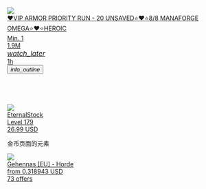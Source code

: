 <div class="col-sm-6 col-md-3 col-xs-12"><div data-v-1df071b5="" class="full-height full-width relative-position bg-white bg-dark-black g-card-hover g-border-stroke-button rounded-borders"><a data-v-1df071b5="" href="https://www.g2g.com/offer/--VIP-ARMOR-PRIORITY-RUN---20-UNSAVED----8-8-MANAFORGE-OMEGA----HEROIC?service_id=lgc_service_18&amp;brand_id=lgc_game_2299&amp;region_id=ac3f85c1-7562-437e-b125-e89576b9a38e&amp;offer_id=86451269" target="_blank" rel="nofollow" class="full-height column g-card-no-deco"><!----><div data-v-1df071b5="" class="q-pa-md"><div data-v-1df071b5="" class="text-body1 text-word-break ellipsis-2-lines"><div data-v-1df071b5="" class="q-avatar g-avatar-outlined q-mr-xs" style="font-size: 12px;"><div class="q-avatar__content row flex-center overflow-hidden"><img data-v-1df071b5="" aria-hidden="true" role="presentation" src="https://assets.g2g.com/ui/img/region-flags/eu.svg" class="q-icon notranslate" style="font-size: 12px;"></div></div><span data-v-1df071b5="">
          ❤️VIP ARMOR PRIORITY RUN - 20 UNSAVED⭐❤️⭐8/8 MANAFORGE OMEGA⭐❤️⭐HEROIC
        </span></div></div><div data-v-1df071b5="" class="q-px-md text-body2"><div data-v-1df071b5="" class="row no-wrap justify-between"><div data-v-1df071b5="" class="row q-gutter-sm"><span data-v-1df071b5="" class="cursor-pointer"><div data-v-1df071b5="" class="g-chip-counter">
                Min.
                1
              </div><!----></span><span data-v-1df071b5="" class="cursor-pointer"><div data-v-1df071b5="" class="g-chip-counter">
                1.9M
              </div><!----></span><span data-v-1df071b5="" class="cursor-pointer"><div data-v-1df071b5="" class="g-chip-counter row items-center"><i data-v-1df071b5="" aria-hidden="true" role="presentation" class="q-mr-xs material-icons q-icon notranslate text-#303030" style="font-size: 16px;">watch_later</i><div data-v-1df071b5="">
                  1h
                </div></div><!----></span></div><div data-v-1df071b5="" class="q-ml-sm"><span data-v-1df071b5="" class="cursor-pointer"><button data-v-1df071b5="" tabindex="0" type="button" role="button" class="q-btn q-btn-item non-selectable no-outline g-btn-flat q-btn--flat q-btn--rectangle text-font-2nd text-dark-white q-btn--actionable q-focusable q-hoverable q-btn--no-uppercase q-btn--wrap"><span class="q-focus-helper"></span><span class="q-btn__wrapper col row q-anchor--skip"><span class="q-btn__content text-center col items-center q-anchor--skip justify-center row"><i aria-hidden="true" role="img" class="material-icons q-icon notranslate">info_outline</i></span></span></button><!----></span></div></div></div><div data-v-1df071b5="" style="height: 70px;"></div></a><div data-v-1df071b5="" class="q-px-md q-pb-md row items-center q-col-gutter-sm absolute no-wrap" style="bottom: 0px; left: 0px; right: 0px; z-index: 1;"><a data-v-1df071b5="" href="/EternalStock" class="g-card-no-deco col-auto"><div class="row no-wrap items-center"><div class="q-avatar g-avatar-outlined q-mr-sm bg-white" style="font-size: 40px; position: static;"><div class="q-avatar__content row flex-center overflow-hidden"><img src="https://assets.g2g.com/user/avatar/493848_1679065817712.png?"><div style="position: absolute; transform: rotate(10deg); width: 28.2843px; height: 28.2843px;"><div class="g-round-indicator absolute bg-positive" style="right: calc(-6px); bottom: calc(-6px); width: 12px; height: 12px;"></div></div></div></div><div class="q-ml-sm"><div class="text-body2 ellipsis">
        EternalStock
      </div><div class="text-caption text-font-2nd">
        Level 179
      </div></div></div></a><a data-v-1df071b5="" href="https://www.g2g.com/offer/--VIP-ARMOR-PRIORITY-RUN---20-UNSAVED----8-8-MANAFORGE-OMEGA----HEROIC?service_id=lgc_service_18&amp;brand_id=lgc_game_2299&amp;region_id=ac3f85c1-7562-437e-b125-e89576b9a38e&amp;offer_id=86451269" target="_blank" rel="nofollow" class="q-ml-auto g-card-no-deco text-right" style="overflow-wrap: anywhere;"><span data-v-1df071b5="" class="text-body1 text-weight-medium">
          26.99
        </span><span data-v-1df071b5="" class="text-caption q-ml-xs">
          USD
        </span></a></div><!----></div></div>

金币页面的元素
<div class="col-sm-6 col-md-3 col-xs-12"><div data-v-0dd576f0="" class="full-height bg-white bg-dark-black rounded-borders g-border-stroke-button g-card-hover"><a data-v-0dd576f0="" href="/categories/wow-classic-gold/offer/group?fa=lgc_29076_server%3Algc_29076_server_41023&amp;region_id=ac3f85c1-7562-437e-b125-e89576b9a38e" rel="nofollow" class="full-height column cursor-pointer g-card-no-deco "><!----><div data-v-0dd576f0="" class="q-pa-md q-pb-lg"><div data-v-0dd576f0="" class="text-body1 ellipsis-2-lines"><div data-v-0dd576f0="" class="q-avatar g-avatar-outlined q-mr-xs" style="font-size: 12px;"><div class="q-avatar__content row flex-center overflow-hidden"><img data-v-0dd576f0="" aria-hidden="true" role="presentation" src="https://assets.g2g.com/ui/img/region-flags/eu.svg" class="q-icon notranslate" style="font-size: 12px;"></div></div><span data-v-0dd576f0="">
          Gehennas [EU] - Horde
        </span></div></div><div data-v-0dd576f0="" class="q-space"></div><div data-v-0dd576f0="" class="q-px-md q-pb-md row items-center q-col-gutter-sm"><div data-v-0dd576f0="" class="col-grow order-last"><div data-v-0dd576f0="" class="row items-baseline q-gutter-xs text-body1 justify-end"><span data-v-0dd576f0="" class="text-font-2nd">
            from
          </span><span data-v-0dd576f0="">
            0.318943
          </span><span data-v-0dd576f0="" class="text-caption">
            USD
          </span></div></div><div data-v-0dd576f0="" class="col-auto"><div data-v-0dd576f0="" class="g-chip-counter g-chip-counter--dark">
          73 offers
        </div></div></div></a></div></div>